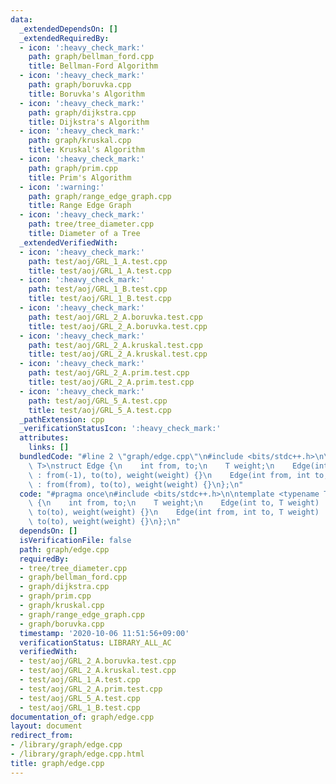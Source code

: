```yaml
---
data:
  _extendedDependsOn: []
  _extendedRequiredBy:
  - icon: ':heavy_check_mark:'
    path: graph/bellman_ford.cpp
    title: Bellman-Ford Algorithm
  - icon: ':heavy_check_mark:'
    path: graph/boruvka.cpp
    title: Boruvka's Algorithm
  - icon: ':heavy_check_mark:'
    path: graph/dijkstra.cpp
    title: Dijkstra's Algorithm
  - icon: ':heavy_check_mark:'
    path: graph/kruskal.cpp
    title: Kruskal's Algorithm
  - icon: ':heavy_check_mark:'
    path: graph/prim.cpp
    title: Prim's Algorithm
  - icon: ':warning:'
    path: graph/range_edge_graph.cpp
    title: Range Edge Graph
  - icon: ':heavy_check_mark:'
    path: tree/tree_diameter.cpp
    title: Diameter of a Tree
  _extendedVerifiedWith:
  - icon: ':heavy_check_mark:'
    path: test/aoj/GRL_1_A.test.cpp
    title: test/aoj/GRL_1_A.test.cpp
  - icon: ':heavy_check_mark:'
    path: test/aoj/GRL_1_B.test.cpp
    title: test/aoj/GRL_1_B.test.cpp
  - icon: ':heavy_check_mark:'
    path: test/aoj/GRL_2_A.boruvka.test.cpp
    title: test/aoj/GRL_2_A.boruvka.test.cpp
  - icon: ':heavy_check_mark:'
    path: test/aoj/GRL_2_A.kruskal.test.cpp
    title: test/aoj/GRL_2_A.kruskal.test.cpp
  - icon: ':heavy_check_mark:'
    path: test/aoj/GRL_2_A.prim.test.cpp
    title: test/aoj/GRL_2_A.prim.test.cpp
  - icon: ':heavy_check_mark:'
    path: test/aoj/GRL_5_A.test.cpp
    title: test/aoj/GRL_5_A.test.cpp
  _pathExtension: cpp
  _verificationStatusIcon: ':heavy_check_mark:'
  attributes:
    links: []
  bundledCode: "#line 2 \"graph/edge.cpp\"\n#include <bits/stdc++.h>\n\ntemplate <typename\
    \ T>\nstruct Edge {\n    int from, to;\n    T weight;\n    Edge(int to, T weight)\
    \ : from(-1), to(to), weight(weight) {}\n    Edge(int from, int to, T weight)\
    \ : from(from), to(to), weight(weight) {}\n};\n"
  code: "#pragma once\n#include <bits/stdc++.h>\n\ntemplate <typename T>\nstruct Edge\
    \ {\n    int from, to;\n    T weight;\n    Edge(int to, T weight) : from(-1),\
    \ to(to), weight(weight) {}\n    Edge(int from, int to, T weight) : from(from),\
    \ to(to), weight(weight) {}\n};\n"
  dependsOn: []
  isVerificationFile: false
  path: graph/edge.cpp
  requiredBy:
  - tree/tree_diameter.cpp
  - graph/bellman_ford.cpp
  - graph/dijkstra.cpp
  - graph/prim.cpp
  - graph/kruskal.cpp
  - graph/range_edge_graph.cpp
  - graph/boruvka.cpp
  timestamp: '2020-10-06 11:51:56+09:00'
  verificationStatus: LIBRARY_ALL_AC
  verifiedWith:
  - test/aoj/GRL_2_A.boruvka.test.cpp
  - test/aoj/GRL_2_A.kruskal.test.cpp
  - test/aoj/GRL_1_A.test.cpp
  - test/aoj/GRL_2_A.prim.test.cpp
  - test/aoj/GRL_5_A.test.cpp
  - test/aoj/GRL_1_B.test.cpp
documentation_of: graph/edge.cpp
layout: document
redirect_from:
- /library/graph/edge.cpp
- /library/graph/edge.cpp.html
title: graph/edge.cpp
---
```

